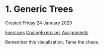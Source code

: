 # 1. Generic Trees
Created Friday 24 January 2020

[Exercises](./1._Generic_Trees/Quizzes&Exercises/Exercises.md)
[CodingExercises](./1._Generic_Trees/Quizzes&Exercises/CodingExercises.md)
[Assignments](./1._Generic_Trees/zAssignments/Assignments.md)

Remember this visualization. Tame the chaos.


